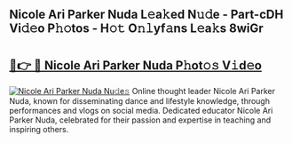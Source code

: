 ## Nicole Ari Parker Nuda L𝚎a𝚔ed N𝚞𝚍e - Part-cDH Vi𝚍𝚎o P𝚑𝚘tos - H𝚘𝚝 O𝚗𝚕yf𝚊ns L𝚎a𝚔s 8wiGr

# <h2><a href="http://kf08jy.oniu.top/?m=Nicole+Ari+Parker+Nuda">🔗👉 🔴 Nicole Ari Parker Nuda P𝚑ot𝚘𝚜 V𝚒d𝚎o</a></h2>

[![Nicole Ari Parker Nuda Nu𝚍e𝚜](https://i.imgur.com/0qMVB7G.gif)](http://kf08jy.oniu.top/?m=Nicole+Ari+Parker+Nuda)
Online thought leader Nicole Ari Parker Nuda, known for disseminating dance and lifestyle knowledge, through performances and vlogs on social media. Dedicated educator Nicole Ari Parker Nuda, celebrated for their passion and expertise in teaching and inspiring others.  
